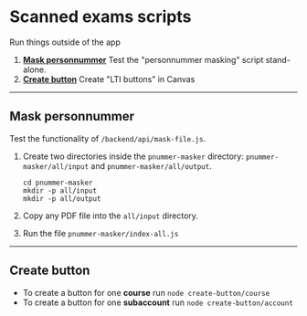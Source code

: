 # Scanned exams scripts

Run things outside of the app

1. **[Mask personnummer](#mask-personnummer)** Test the "personnummer masking" script stand-alone.
2. **[Create button](#create-button)** Create "LTI buttons" in Canvas

---

## <a id="mask-personnummer"></a> Mask personnummer

Test the functionality of `/backend/api/mask-file.js`.

1. Create two directories inside the `pnummer-masker` directory: `pnummer-masker/all/input` and `pnummer-masker/all/output`.

   ```
   cd pnummer-masker
   mkdir -p all/input
   mkdir -p all/output
   ```

2. Copy any PDF file into the `all/input` directory.
3. Run the file `pnummer-masker/index-all.js`

---

## Create button

- To create a button for one **course** run `node create-button/course`
- To create a button for one **subaccount** run `node create-button/account`
